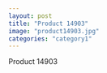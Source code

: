 ```yaml
---
layout: post
title: "Product 14903"
image: "product14903.jpg"
categories: "category1"
---
```

Product 14903

